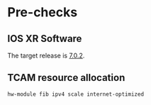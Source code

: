 # Pre-checks

## IOS XR Software

The target release is [7.0.2](https://software.cisco.com/download/home/286313194/type/280805694/release/7.0.2).

## TCAM resource allocation

```text
hw-module fib ipv4 scale internet-optimized
```

